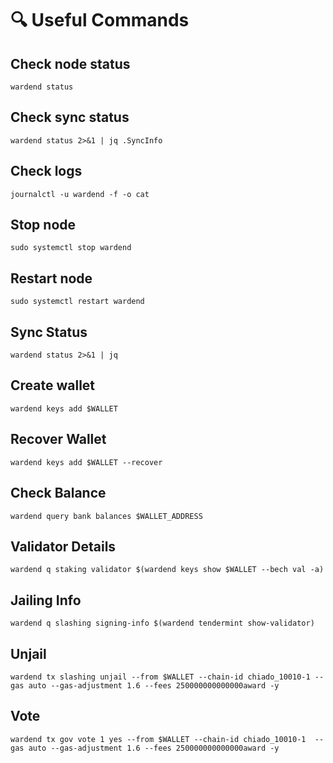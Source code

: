 # 🔍 Useful Commands
## Check node status
```
wardend status
```
## Check sync status
```
wardend status 2>&1 | jq .SyncInfo
```
## Check logs
```
journalctl -u wardend -f -o cat
```
## Stop node
```
sudo systemctl stop wardend
```
## Restart node
```
sudo systemctl restart wardend
```
## Sync Status
```
wardend status 2>&1 | jq 
```
## Create wallet
```
wardend keys add $WALLET
```
## Recover Wallet
```
wardend keys add $WALLET --recover
```
## Check Balance
```
wardend query bank balances $WALLET_ADDRESS 
```
## Validator Details
```
wardend q staking validator $(wardend keys show $WALLET --bech val -a) 
```
## Jailing Info
```
wardend q slashing signing-info $(wardend tendermint show-validator) 
```
## Unjail 
```
wardend tx slashing unjail --from $WALLET --chain-id chiado_10010-1 --gas auto --gas-adjustment 1.6 --fees 250000000000000award -y 
```
## Vote
```
wardend tx gov vote 1 yes --from $WALLET --chain-id chiado_10010-1  --gas auto --gas-adjustment 1.6 --fees 250000000000000award -y 
```
